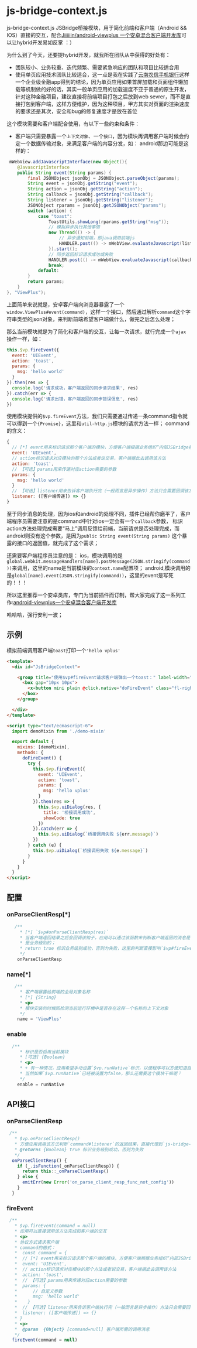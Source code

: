 # js-bridge-context.js

js-bridge-context.js JSBridge桥接模块，用于简化前端和客户端（Android && IOS）直接的交互，配合[Jiiiiiin/android-viewplus 一个安卓混合客户端开发库](https://github.com/Jiiiiiin/android-viewplus)可以让hybrid开发易如反掌 ：）

为什么到了今天，还要提hybrid开发，就我所在团队从中获得的好处有：

+ 团队较小、业务较重、迭代频繁、需要紧急响应的团队和项目比较适合用
+ 使用单页应用技术团队比较适合，这一点是我在实践了[云南农信手机银行](https://sj.qq.com/myapp/detail.htm?apkName=com.csii.mobilebank)这样一个企业级金融app得到的结论，因为单页应用如果首屏加载和页面组件懒加载等机制做的好的话，其实一般单页应用的加载速度不亚于普通的原生开发，针对这种金融项目，建议直接将前端项目打包之后放到web sevrer，而不是直接打包到客户端，这样方便维护，因为这种项目，甲方其实对页面的渲染速度的要求还是其次，安全和bug的修复速度才是放在首位

这个模块需要和客户端配合使用，有以下一些约束和条件：
+ 客户端只需要暴露一个`上下文对象`、一个`接口`，因为模块再调用客户端时候会约定一个数据传输对象，来满足客户端的内容分发，如：
android那边可能是这样的：
```java
 mWebView.addJavascriptInterface(new Object(){
    @JavascriptInterface
    public String event(String params) {
        final JSONObject jsonObj = JSONObject.parseObject(params);
        String event = jsonObj.getString("event");
        String action = jsonObj.getString("action");
        String callback = jsonObj.getString("callback");
        String listener = jsonObj.getString("listener");
        JSONObject rparams = jsonObj.getJSONObject("params");
        switch (action) {
            case "toast":
                ToastUtils.showLong(rparams.getString("msg"));
                // 模拟异步执行其他事情
                new Thread(() -> {
                    // 异步通知前端，即java调用前端js
                    HANDLER.post(() -> mWebView.evaluateJavascript(listener + "('" + params + "');", null));
                }).start();
                // 同步返回标识请求成功或失败
                HANDLER.post(() -> mWebView.evaluateJavascript(callback + "('seccuess');", null));
                break;
            default:
        }
        return params;
    }
}, "ViewPlus");
```
上面简单来说就是，安卓客户端向浏览器暴露了一个`window.ViewPlus#event(command)`，这样一个接口，然后通过解析`command`这个字符串类型的json对象，来判断前端希望客户端做什么，做完之后怎么处理；

那么当前模块就是为了简化和客户端的交互，让每一次请求，就行完成一个`ajax`操作一样，如：
```js
this.$vp.fireEvent({
  event: 'UIEvent',
  action: 'toast',
  params: {
    msg: 'hello world'
  }
}).then(res => {
  console.log('请求成功，客户端返回的同步请求结果', res)
}).catch(err => {
  console.log('请求出错，客户端返回的同步错误信息', res)
})
```

使用模块提供的`$vp.fireEvent`方法，我们只需要通过传递一条command指令就可以得到一个`{Promise}`，这里和`util-http.js`模块的请求方法一样；
command的含义：
```js
{
  // [*] event用来标识请求那个客户端的模块，方便客户端根据业务组织“内部JSBridge接口”
  event: 'UIEvent',
  // action标识请求对应模块的那个方法或者说交易，客户端据此去调用该方法
  action: 'toast',
  // 【可选】params用来传递对应action需要的参数
  params: {
    msg: 'hello world'
  }
  // 【可选】listener用来告诉客户端执行完（一般而言是异步操作）方法只会需要回调该方法通知前端
  listener: ([客户端传递]) => {}
}
```

至于同步消息的处理，因为ios和android的处理不同，插件已经帮你磨平了，客户端程序员需要注意的是command中针对ios一定会有一个`callback`参数，
标识action方法处理完成需要“马上”调用反馈给前端，当前请求是否处理完成，而android则没有这个参数，是因为`public String event(String params)`
这个暴露的接口的返回值，就完成了这个需求；

还需要客户端程序员注意的是：
ios，模块调用的是`global.webkit.messageHandlers[name].postMessage(JSON.stringify(command))`来调用，这里的name是当前模块的`context.name`配置项；
android,模块调用的是`global[name].event(JSON.stringify(command))`，这里的event是写死的！！！

所以这里推荐一个安卓类库，专门为当前插件而订制，帮大家完成了这一系列工作:[android-viewplus一个安卓混合客户端开发库](https://github.com/Jiiiiiin/android-viewplus#%E7%A4%BA%E4%BE%8B)

哈哈哈，强行安利一波；



## 示例

模拟前端调用客户端`toast`打印一个`'hello vplus'`

```html
<template>
  <div id="JsBridgeContext">

    <group title="使用$vp#fireEvent请求客户端弹出一个toast：" label-width="15em" class="bottom-group">
      <box gap="10px 10px">
        <x-button mini plain @click.native="doFireEvent" class="fl-right">运行</x-button>
      </box>
    </group>

  </div>
</template>

<script type="text/ecmascript-6">
  import demoMixin from './demo-mixin'

  export default {
    mixins: [demoMixin],
    methods: {
      doFireEvent() {
        try {
          this.$vp.fireEvent({
            event: 'UIEvent',
            action: 'toast',
            params: {
              msg: 'hello vplus'
            }
          }).then(res => {
            this.$vp.uiDialog(res, {
              title: '桥接调用成功',
              showCode: true
            })
          }).catch(err => {
            this.$vp.uiDialog(`桥接调用失败 ${err.message}`)
          })
        } catch (e) {
          this.$vp.uiDialog(`桥接调用失败 ${e.message}`)
        }
      }
    }
  }
</script>
```



## 配置

### onParseClientResp[*]

```js
   /**
     * [*] `$vp#onParseClientResp(res)`
     * 当客户端返回结果之后会回调该钩子，应用可以通过该函数来判断客户端返回的消息是否正确，意思就和`util-http.js`模块一样，这里的是否正确，
     * 是业务级别的；
     * return true 标识业务级别成功，否则为失败，这里的判断直接影响`$vp#fireEvent`返回的Promise是调用失败还是成功处理流程，如果不定义该配置项，那么`$vp#fireEvent`将会直接返回成功
     */
    onParseClientResp
```

### name[*]

```js
   /**
     * 客户端暴露给前端的全局对象名称
     * [*] {String}
     * <p>
     * 模块安装的时候回检测当前运行环境中是否存在这样一个名称的上下文对象
     */
    name = 'ViewPlus'
```

### enable

```js
  /**
     * 标识是否启用当前模块
     * [可选] {Boolean}
     * <p>
     * + 有一种情况，应用希望手动设置`$vp.runNative`标识，以便程序可以方便知道自己的运行环境，但是又不想使用当前模块，这种情况，就可以单独把这里配置为false
     * 当然如果`$vp.runNative`已经被设置为false，那么还需要这个模块干嘛呢？
     */
    enable = runNative
```


## API接口

### onParseClientResp

```js
 /**
   * $vp.onParseClientResp()
   * 方便应用调用该方法判断`command#listener`的返回结果，直接代理到`js-bridge-context`配置项`onParseClientResp`
   * @returns {Boolean} true 标识业务级别成功，否则为失败
   */
  onParseClientResp() {
    if (_.isFunction(_onParseClientResp)) {
      return this::_onParseClientResp()
    } else {
      emitErr(new Error('on_parse_client_resp_func_not_config'))
    }
  }
```

###  fireEvent

```js
 /**
   * $vp.fireEvent(command = null)
   * 应用可以直接调用该方法完成和客户端的交互
   * <p>
   * 协议方式请求客户端
   * command的格式：
   *  const command = {
   *  // [*] event用来标识请求那个客户端的模块，方便客户端根据业务组织“内部JSBridge接口”
   *  event: 'UIEvent',
   *  // action标识请求对应模块的那个方法或者说交易，客户端据此去调用该方法
   *  action: 'toast',
   *  // 【可选】params用来传递对应action需要的参数
   *  params: {
   *      // 自定义参数
   *      msg: 'hello world'
   *    }
   *  // 【可选】listener用来告诉客户端执行完（一般而言是异步操作）方法只会需要回调该方法通知前端
   *  listener: ([客户端传递]) => {}
   * }
   * <p>
   *  @param  {Object} [command=null] 客户端所需的调用消息
   */
  fireEvent(command = null)
```
